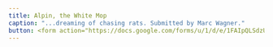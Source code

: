 ```yaml
---
title: Alpin, the White Mop
caption: "...dreaming of chasing rats. Submitted by Marc Wagner."
button: <form action="https://docs.google.com/forms/u/1/d/e/1FAIpQLSdzUJXlkfiStgM9wHsdLnmQo1ncyQ-LC36fCKde7XZ6-dlDCw/formResponse" method="post"><div class="form-element"></div><span>Votes</span><input type="text" name="entry.1922137606" required placeholder="$"></br><button type="submit" name="button">Cast Votes</button></form>
---
```

